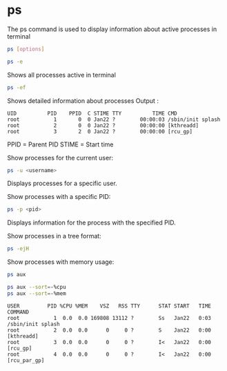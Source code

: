 # ps

The ps command is used to display information about active processes in terminal
```bash 
ps [options]
```

```bash
ps -e 
```
Shows all processes active in terminal


```bash
ps -ef
```

Shows detailed information about processes
Output :

```
UID          PID    PPID  C STIME TTY          TIME CMD
root           1       0  0 Jan22 ?        00:00:03 /sbin/init splash
root           2       0  0 Jan22 ?        00:00:00 [kthreadd]
root           3       2  0 Jan22 ?        00:00:00 [rcu_gp]
```

PPID = Parent PID
STIME = Start time


Show processes for the current user:

```bash
ps -u <username>
```

Displays processes for a specific user.

Show processes with a specific PID:

```bash
ps -p <pid>
```

Displays information for the process with the specified PID.

Show processes in a tree format:

```bash
ps -ejH
```


Show processes with memory usage:


```bash
ps aux 
```

```bash
ps aux --sort=-%cpu
ps aux --sort=-%mem
```

```
USER         PID %CPU %MEM    VSZ   RSS TTY      STAT START   TIME COMMAND
root           1  0.0  0.0 169808 13112 ?        Ss   Jan22   0:03 /sbin/init splash
root           2  0.0  0.0      0     0 ?        S    Jan22   0:00 [kthreadd]
root           3  0.0  0.0      0     0 ?        I<   Jan22   0:00 [rcu_gp]
root           4  0.0  0.0      0     0 ?        I<   Jan22   0:00 [rcu_par_gp]
```

